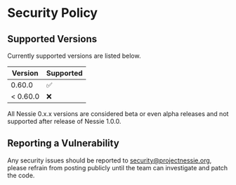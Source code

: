# Security Policy

## Supported Versions

Currently supported versions are listed below.

| Version  | Supported          |
|----------|--------------------|
| 0.60.0   | :white_check_mark: |
| < 0.60.0 | :x:                |

All Nessie 0.x.x versions are considered beta or even alpha releases and not supported after
release of Nessie 1.0.0.

## Reporting a Vulnerability

Any security issues should be reported to security@projectnessie.org, please refrain from posting publicly until the team can investigate and patch the code.
